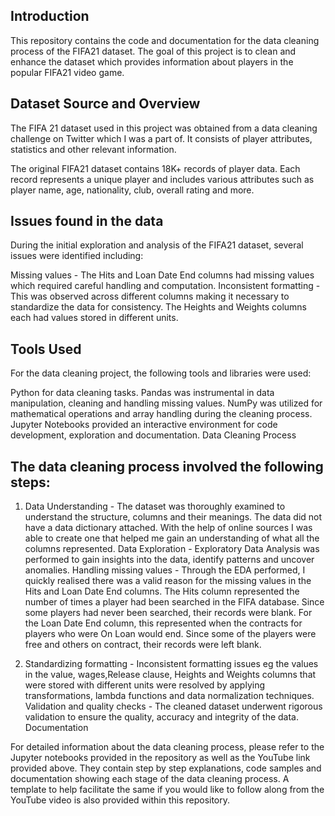 
## Introduction
This repository contains the code and documentation for the data cleaning process of the FIFA21 dataset. The goal of this project is to clean and enhance the dataset which provides information about players in the popular FIFA21 video game.

## Dataset Source and Overview
The FIFA 21 dataset used in this project was obtained from a data cleaning challenge on Twitter which I was a part of. It consists of player attributes, statistics and other relevant information.

The original FIFA21 dataset contains 18K+ records of player data. Each record represents a unique player and includes various attributes such as player name, age, nationality, club, overall rating and more.

## Issues found in the data
During the initial exploration and analysis of the FIFA21 dataset, several issues were identified including:

Missing values - The Hits and Loan Date End columns had missing values which required careful handling and computation.
Inconsistent formatting - This was observed across different columns making it necessary to standardize the data for consistency. The Heights and Weights columns each had values stored in different units.

## Tools Used
For the data cleaning project, the following tools and libraries were used:

Python for data cleaning tasks.
Pandas was instrumental in data manipulation, cleaning and handling missing values.
NumPy was utilized for mathematical operations and array handling during the cleaning process.
Jupyter Notebooks provided an interactive environment for code development, exploration and documentation.
Data Cleaning Process

## The data cleaning process involved the following steps:

1. Data Understanding - The dataset was thoroughly examined to understand the structure, columns and their meanings. The data did not have a data dictionary attached. With the help of online sources I was able to create one that helped me gain an understanding of what all the columns represented.
Data Exploration - Exploratory Data Analysis was performed to gain insights into the data, identify patterns and uncover anomalies.
Handling missing values - Through the EDA performed, I quickly realised there was a valid reason for the missing values in the Hits and Loan Date End columns. The Hits column represented the number of times a player had been searched in the FIFA database. Since some players had never been searched, their records were blank. For the Loan Date End column, this represented when the contracts for players who were On Loan would end. Since some of the players were free and others on contract, their records were left blank.

2. Standardizing formatting - Inconsistent formatting issues eg the values in the value, wages,Release clause, Heights and Weights columns that were stored with different units were resolved by applying transformations, lambda functions and data normalization techniques.
Validation and quality checks - The cleaned dataset underwent rigorous validation to ensure the quality, accuracy and integrity of the data.
Documentation

For detailed information about the data cleaning process, please refer to the Jupyter notebooks provided in the repository as well as the YouTube link provided above. They contain step by step explanations, code samples and documentation showing each stage of the data cleaning process. A template to help facilitate the same if you would like to follow along from the YouTube video is also provided within this repository.
